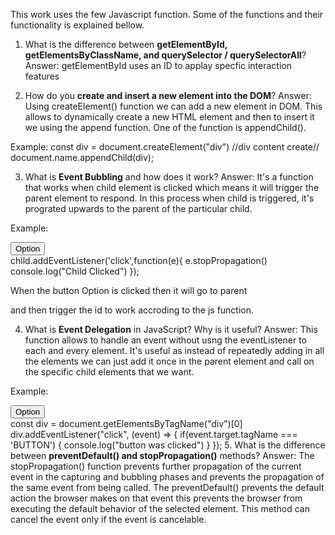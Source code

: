 This work uses the few Javascript function. Some of the functions and their functionality is explained bellow.

1. What is the difference between **getElementById, getElementsByClassName, and querySelector / querySelectorAll**?
Answer:
getElementById uses an ID to applay specfic interaction features 

2. How do you **create and insert a new element into the DOM**?
Answer: Using createElement() function we can add a new element in DOM. This allows to dynamically create a new HTML element and then to insert it we using the append function. One of the function is appendChild().

Example: const div = document.createElement("div")
          //div content create//
          document.name.appendChild(div);

3. What is **Event Bubbling** and how does it work?
Answer: It's a function that works when child element is clicked which means it will trigger the parent element to respond. In this process when child is triggered, it's prograted upwards to the parent of the particular child.

Example: <div id ="oject">
            <button>Option</button>
        </div>
        child.addEventListener('click',function(e){
            e.stopPropagation()
            console.log("Child Clicked")
        });

When the button Option is clicked then it will go to parent <div> and then trigger the id to work accroding to the js function.

4. What is **Event Delegation** in JavaScript? Why is it useful?
Answer: This function allows to handle an event without usng the eventListener to each and every element. It's useful as instead of repeatedly adding in all the elements we can just add it once in the parent element and call on the specific child elements that we want.

Example:  <div id ="oject">
            <button>Option</button>
           </div>
        const div = document.getElementsByTagName("div")[0]
        div.addEventListener("click", (event) => {
        if(event.target.tagName === 'BUTTON') {
        console.log("button was clicked")
      }
    });
5. What is the difference between **preventDefault() and stopPropagation()** methods?
Answer: The stopPropagation() function prevents further propagation of the current event in the capturing and bubbling phases and prevents the propagation of the same event from being called. 
The preventDefault() prevents the default action the browser makes on that event this prevents the browser from executing the default behavior of the selected element. This method can cancel the event only if the event is cancelable.

